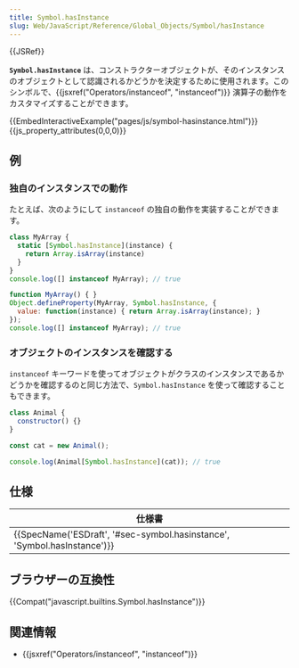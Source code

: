 ```yaml
---
title: Symbol.hasInstance
slug: Web/JavaScript/Reference/Global_Objects/Symbol/hasInstance
---
```


{{JSRef}}

**`Symbol.hasInstance`** は、コンストラクターオブジェクトが、そのインスタンスのオブジェクトとして認識されるかどうかを決定するために使用されます。このシンボルで、{{jsxref("Operators/instanceof", "instanceof")}} 演算子の動作をカスタマイズすることができます。

{{EmbedInteractiveExample("pages/js/symbol-hasinstance.html")}}{{js_property_attributes(0,0,0)}}

## 例

### 独自のインスタンスでの動作

たとえば、次のようにして `instanceof` の独自の動作を実装することができます。

```js
class MyArray {
  static [Symbol.hasInstance](instance) {
    return Array.isArray(instance)
  }
}
console.log([] instanceof MyArray); // true
```

```js
function MyArray() { }
Object.defineProperty(MyArray, Symbol.hasInstance, {
  value: function(instance) { return Array.isArray(instance); }
});
console.log([] instanceof MyArray); // true
```

### オブジェクトのインスタンスを確認する

`instanceof` キーワードを使ってオブジェクトがクラスのインスタンスであるかどうかを確認するのと同じ方法で、`Symbol.hasInstance` を使って確認することもできます。

```js
class Animal {
  constructor() {}
}

const cat = new Animal();

console.log(Animal[Symbol.hasInstance](cat)); // true
```

## 仕様

| 仕様書                                                                                           |
| ------------------------------------------------------------------------------------------------ |
| {{SpecName('ESDraft', '#sec-symbol.hasinstance', 'Symbol.hasInstance')}} |

## ブラウザーの互換性

{{Compat("javascript.builtins.Symbol.hasInstance")}}

## 関連情報

- {{jsxref("Operators/instanceof", "instanceof")}}
